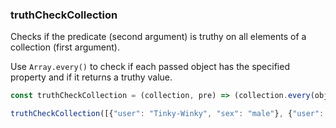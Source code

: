 ### truthCheckCollection

Checks if the predicate (second argument) is truthy on all elements of a collection (first argument).

Use `Array.every()` to check if each passed object has the specified property and if it returns a truthy value.

 ```js
const truthCheckCollection = (collection, pre) => (collection.every(obj => obj[pre]));
```

```js
truthCheckCollection([{"user": "Tinky-Winky", "sex": "male"}, {"user": "Dipsy", "sex": "male"}], "sex") -> true
```
